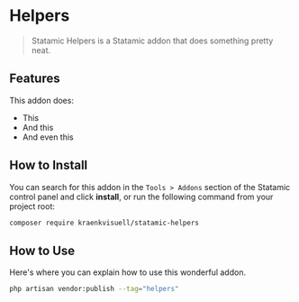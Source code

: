 # Helpers

> Statamic Helpers is a Statamic addon that does something pretty neat.

## Features

This addon does:

- This
- And this
- And even this

## How to Install

You can search for this addon in the `Tools > Addons` section of the Statamic control panel and click **install**, or run the following command from your project root:

``` bash
composer require kraenkvisuell/statamic-helpers
```

## How to Use

Here's where you can explain how to use this wonderful addon.

``` bash
php artisan vendor:publish --tag="helpers"
```
